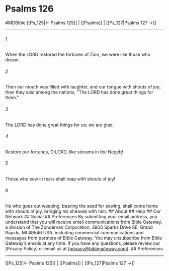 # Psalms 126
#MDBible
[[Ps_125|← Psalms 125]] | [[Psalms]] | [[Ps_127|Psalms 127 →]]

***




###### 1 

When the LORD restored the fortunes of Zion, we were like those who dream. 



###### 2 

Then our mouth was filled with laughter, and our tongue with shouts of joy; then they said among the nations, "The LORD has done great things for them." 



###### 3 

The LORD has done great things for us; we are glad. 



###### 4 

Restore our fortunes, O LORD, like streams in the Negeb! 



###### 5 

Those who sow in tears shall reap with shouts of joy! 



###### 6 

He who goes out weeping, bearing the seed for sowing, shall come home with shouts of joy, bringing his sheaves with him. ## About ## Help ## Our Network ## Social ## Preferences By submitting your email address, you understand that you will receive email communications from Bible Gateway, a division of The Zondervan Corporation, 3900 Sparks Drive SE, Grand Rapids, MI 49546 USA, including commercial communications and messages from partners of Bible Gateway. You may unsubscribe from Bible Gateway&rsquo;s emails at any time. If you have any questions, please review our [Privacy Policy] or email us at [privacy@biblegateway.com]. ## Preferences

***

[[Ps_125|← Psalms 125]] | [[Psalms]] | [[Ps_127|Psalms 127 →]]
